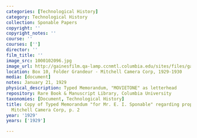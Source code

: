 ```yaml
---
categories: [Technological History]
category: Technological History
collection: Sponable Papers
copyright: ''
copyright_notes: ''
course: ''
courses: ['']
director: ''
film_title: ''
image_src: 1000102096.jpg
image_url: http://gainesfilm.qa-lamp.ccnmtl.columbia.edu/sites/files/gainesfilm/images/1000102096.jpg
location: Box 10, Folder Grandeur - Mitchell Camera Corp, 1929-1930
media: [document]
notes: January 21, 1929
physical_description: Typed Memorandum, "MOVIETONE" as letterhead
repository: Rare Book & Manuscript Library, Columbia University
taxonomies: [Document, Technological History]
title: Copy of Typed Memorandum "for Mr. E. I. Sponable" regarding proposal to purchase
  Mitchell Camera Corp, p. 2
year: '1929'
years: ['1929']

---
```

